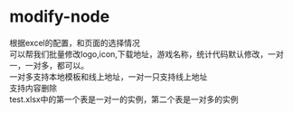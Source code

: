 # modify-node<br>
根据excel的配置，和页面的选择情况<br>
可以帮我们批量修改logo,icon,下载地址，游戏名称，统计代码默认修改，一对一，一对多，都可以。<br>
一对多支持本地模板和线上地址，一对一只支持线上地址<br>
支持内容删除<br>
test.xlsx中的第一个表是一对一的实例，第二个表是一对多的实例

